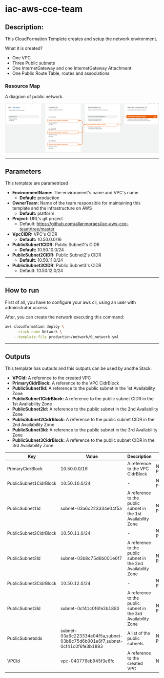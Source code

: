 # iac-aws-cce-team

## Description:

This CloudFormation Templete creates and setup the network environment. 

What it is created?

- One VPC
- Three Public subnets
- One InternetGateway and one InternetGateway Attachment
- One Public Route Table, routes and associations

### Resource Map

A diagram of public network.

![Public Network](./docs/images/public_network.png)

---
## Parameters

This template are parametrized

 - **EnvironmentName:** The environment's name and VPC's name.
    - **Default:** production
 - **OwnerTeam:** Name of the team responsible for maintaining this template and the infrastructure on AWS
    - **Default:** platform
 - **Project:** URL's git project
    - Default: https://github.com/allanmoraes/iac-aws-cce-team/tree/master
 - **VpcCIDR:** VPC's CIDR
    - **Default:** 10.50.0.0/16
 - **PublicSubnet1CIDR:** Public Subnet1's CIDR
    - **Default:** 10.50.10.0/24
 - **PublicSubnet2CIDR:** Public Subnet2's CIDR
    - **Default:** 10.50.11.0/24
 - **PublicSubnet3CIDR:** Public Subnet3's CIDR
    - Default: 10.50.12.0/24

---

## How to run
First of all, you have to configure your aws cli, using an user with administrator access.

After, you can create the network executing this command:

```bash
aws cloudformation deploy \
    --stack-name Network \
    --template-file production/network/0_network.yml
```
---

## Outputs

This template has outputs and this outputs can be used by anothe Stack.

 - **VPCId:** A reference to the created VPC
 - **PrimaryCidrBlock:** A reference to the VPC CidrBlock
 - **PublicSubnet1Id:** A reference to the public subnet in the 1st Availability Zone
 - **PublicSubnet1CidrBlock:** A reference to the public subnet CIDR in the 1st Availability Zone
 - **PublicSubnet2Id:** A reference to the public subnet in the 2nd Availability Zone
 - **PublicSubnet2CidrBlock:** A reference to the public subnet CIDR in the 2nd Availability Zone
 - **PublicSubnet3Id:** A reference to the public subnet in the 3rd Availability Zone
 - **PublicSubnet3CidrBlock:** A reference to the public subnet CIDR in the 3rd Availability Zone

| Key                     | Value                                                                      | Description                                                    | Export name                     |
|-------------------------|----------------------------------------------------------------------------|----------------------------------------------------------------|---------------------------------|
| PrimaryCidrBlock        | 10.50.0.0/16                                                               | A reference to the VPC CidrBlock                               | Network-PrimaryCidrBlock        |
| PublicSubnet1CidrBlock  | 10.50.10.0/24                                                              | -                                                              | Network-PublicSubnet1CidrBlock  |
| PublicSubnet1Id         | subnet-03a6c223334e04f5a                                                   | A reference to the public subnet in the 1st Availability Zone  | Network-PublicSubnet1Id         |
| PublicSubnet2CidrBlock  | 10.50.11.0/24                                                              | -                                                              | Network-PublicSubnet2CidrBlock  |
| PublicSubnet2Id         | subnet-03b8c75d6b001e6f7                                                   | A reference to the public subnet in the 2nd Availability Zone  | Network-PublicSubnet2Id         |
| PublicSubnet3CidrBlock  | 10.50.12.0/24                                                              | -                                                              | Network-PublicSubnet3CidrBlock  |
| PublicSubnet3Id         | subnet-0cf41c0f6fe3b1883                                                   | A reference to the public subnet in the 3rd Availability Zone  | Network-PublicSubnet3Id         |
| PublicSubnetsIds        | subnet-03a6c223334e04f5a,subnet-03b8c75d6b001e6f7,subnet-0cf41c0f6fe3b1883 | A list of the public subnets                                   | Network-PublicSubnetsIds        |
| VPCId                   | vpc-040776eb945f3e6fc                                                      | A reference to the created VPC                                 | Network-VPCId                   |